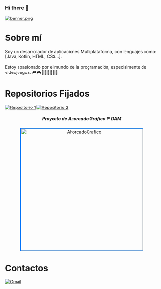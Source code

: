 ### Hi there 👋
[![banner.png](https://i.postimg.cc/5yxBZgGF/banner.png)](https://postimg.cc/WFHqZGs2)

# Sobre mí

Soy un desarrollador de aplicaciones Multiplataforma, con lenguajes como: <br>
[Java, Kotlin, HTML, CSS...]. <br>                                                   
Estoy apasionado por el mundo de la programación, especialmente de videojuegos.
🎮​🎮​👨🏻‍💻​👨🏻‍💻​

# Repositorios Fijados
[![Repositorio 1](https://img.shields.io/badge/Repositorio%201-%234AACC5?style=for-the-badge&logo=github&logoColor=white)](https://github.com/DeLaKruz/AhorcadoGrafico) 
[![Repositorio 2](https://img.shields.io/badge/Repositorio%202-%234AACC5?style=for-the-badge&logo=github&logoColor=white)](https://github.com/DeLaKruz/PMDM_YDLCGB)

<div align="center">
  <h5>Proyecto de Ahorcado Gráfico 1º DAM</h5>
  <a href="https://github.com/DeLaKruz/AhorcadoGrafico">
    <img src="https://i.postimg.cc/rpT50cCL/Captura-de-pantalla-2023-10-04-234026.png" alt="AhorcadoGrafico" width="400" style="border: 2px solid #007BFF; transition: transform 0.2s;">
  </a>
</div>

# Contactos
[![Gmail](https://img.shields.io/badge/Gmail-D14836?style=for-the-badge&logo=gmail&logoColor=white)](mailto:yerayg466@gmail.com)
